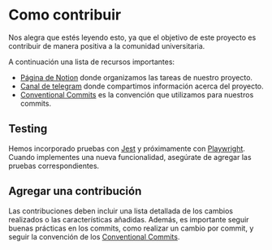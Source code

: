 # Como contribuir

Nos alegra que estés leyendo esto, ya que el objetivo de este proyecto es contribuir de manera positiva a la comunidad universitaria.

A continuación una lista de recursos importantes:

- [Página de Notion](https://sunny-whip-5cf.notion.site/Proyecto-SASE-769c43488b034b29829f0f481aec8983) donde organizamos las tareas de nuestro proyecto.
- [Canal de telegram](https://t.me/+fZRFZnujUWNiOGMx) donde compartimos información acerca del proyecto.
- [Conventional Commits](https://www.conventionalcommits.org/en/v1.0.0/) es la convención que utilizamos para nuestros commits.

## Testing

Hemos incorporado pruebas con [Jest](https://jestjs.io/) y próximamente con [Playwright](https://playwright.dev/). Cuando implementes una nueva funcionalidad, asegúrate de agregar las pruebas correspondientes.

## Agregar una contribución

Las contribuciones deben incluir una lista detallada de los cambios realizados o las características añadidas. Además, es importante seguir buenas prácticas en los commits, como realizar un cambio por commit, y seguir la convención de los [Conventional Commits](https://www.conventionalcommits.org/en/v1.0.0/).
